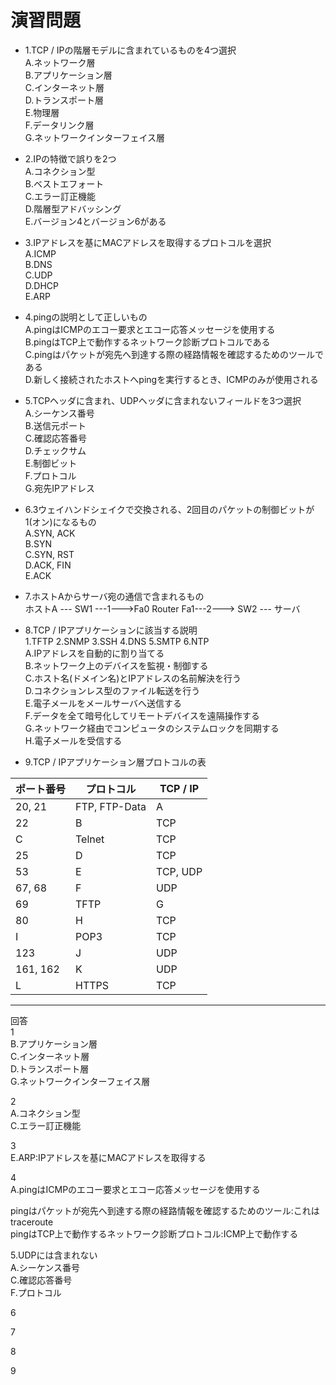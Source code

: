 # 演習問題
- 1.TCP / IPの階層モデルに含まれているものを4つ選択  
A.ネットワーク層  
B.アプリケーション層  
C.インターネット層  
D.トランスポート層  
E.物理層  
F.データリンク層  
G.ネットワークインターフェイス層

- 2.IPの特徴で誤りを2つ  
A.コネクション型  
B.ベストエフォート  
C.エラー訂正機能  
D.階層型アドバッシング  
E.バージョン4とバージョン6がある  

- 3.IPアドレスを基にMACアドレスを取得するプロトコルを選択  
A.ICMP  
B.DNS  
C.UDP  
D.DHCP  
E.ARP  

- 4.pingの説明として正しいもの  
A.pingはICMPのエコー要求とエコー応答メッセージを使用する  
B.pingはTCP上で動作するネットワーク診断プロトコルである  
C.pingはパケットが宛先へ到達する際の経路情報を確認するためのツールである  
D.新しく接続されたホストへpingを実行するとき、ICMPのみが使用される

- 5.TCPヘッダに含まれ、UDPヘッダに含まれないフィールドを3つ選択  
A.シーケンス番号  
B.送信元ポート  
C.確認応答番号  
D.チェックサム  
E.制御ビット  
F.プロトコル  
G.宛先IPアドレス

- 6.3ウェイハンドシェイクで交換される、2回目のパケットの制御ビットが1(オン)になるもの  
A.SYN, ACK  
B.SYN  
C.SYN, RST  
D.ACK, FIN  
E.ACK

- 7.ホストAからサーバ宛の通信で含まれるもの  
ホストA --- SW1 ---1--->Fa0 Router Fa1---2---> SW2 --- サーバ

- 8.TCP / IPアプリケーションに該当する説明  
1.TFTP
2.SNMP
3.SSH
4.DNS
5.SMTP
6.NTP  
A.IPアドレスを自動的に割り当てる  
B.ネットワーク上のデバイスを監視・制御する  
C.ホスト名(ドメイン名)とIPアドレスの名前解決を行う  
D.コネクションレス型のファイル転送を行う  
E.電子メールをメールサーバへ送信する  
F.データを全て暗号化してリモートデバイスを遠隔操作する  
G.ネットワーク経由でコンピュータのシステムロックを同期する  
H.電子メールを受信する

- 9.TCP / IPアプリケーション層プロトコルの表

|ポート番号|プロトコル    |TCP / IP|
|--------|-------------|--------|
|20, 21  |FTP, FTP-Data|A       |
|22      |B            |TCP     |
|C       |Telnet       |TCP     |
|25      |D            |TCP     |
|53      |E            |TCP, UDP|
|67, 68  |F            |UDP     |
|69      |TFTP         |G       |
|80      |H            |TCP     |
|I       |POP3         |TCP     |
|123     |J            |UDP     |
|161, 162|K            |UDP     |
|L       |HTTPS        |TCP     |

---
回答  
1  
B.アプリケーション層  
C.インターネット層  
D.トランスポート層  
G.ネットワークインターフェイス層

2  
A.コネクション型  
C.エラー訂正機能

3  
E.ARP:IPアドレスを基にMACアドレスを取得する  

4  
A.pingはICMPのエコー要求とエコー応答メッセージを使用する  

pingはパケットが宛先へ到達する際の経路情報を確認するためのツール:これはtraceroute  
pingはTCP上で動作するネットワーク診断プロトコル:ICMP上で動作する  

5.UDPには含まれない  
A.シーケンス番号  
C.確認応答番号  
F.プロトコル  

6  

7  

8  

9  
